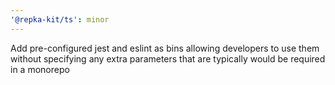 ```yaml
---
'@repka-kit/ts': minor
---
```


Add pre-configured jest and eslint as bins allowing developers to use them without specifying any extra parameters that are typically would be required in a monorepo
